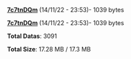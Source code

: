 [**7c7tnDQm**](/data/7c7tnDQm.txt) (14/11/22 - 23:53)- 1039 bytes

[**7c7tnDQm**](/data/7c7tnDQm.txt) (14/11/22 - 23:53)- 1039 bytes

**Total Datas**: 3091

**Total Size**: 17.28 MB / 17.3 MB